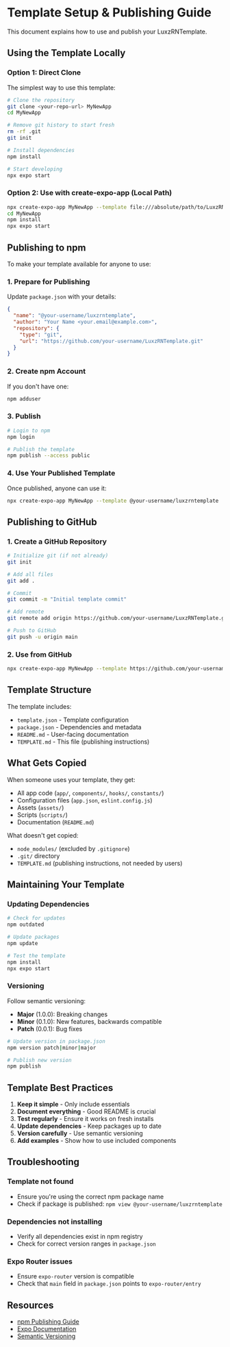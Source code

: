# Template Setup & Publishing Guide

This document explains how to use and publish your LuxzRNTemplate.

## Using the Template Locally

### Option 1: Direct Clone
The simplest way to use this template:

```bash
# Clone the repository
git clone <your-repo-url> MyNewApp
cd MyNewApp

# Remove git history to start fresh
rm -rf .git
git init

# Install dependencies
npm install

# Start developing
npx expo start
```

### Option 2: Use with create-expo-app (Local Path)
```bash
npx create-expo-app MyNewApp --template file:///absolute/path/to/LuxzRNTemplate
cd MyNewApp
npm install
npx expo start
```

## Publishing to npm

To make your template available for anyone to use:

### 1. Prepare for Publishing

Update `package.json` with your details:
```json
{
  "name": "@your-username/luxzrntemplate",
  "author": "Your Name <your.email@example.com>",
  "repository": {
    "type": "git",
    "url": "https://github.com/your-username/LuxzRNTemplate.git"
  }
}
```

### 2. Create npm Account
If you don't have one:
```bash
npm adduser
```

### 3. Publish
```bash
# Login to npm
npm login

# Publish the template
npm publish --access public
```

### 4. Use Your Published Template
Once published, anyone can use it:
```bash
npx create-expo-app MyNewApp --template @your-username/luxzrntemplate
```

## Publishing to GitHub

### 1. Create a GitHub Repository
```bash
# Initialize git (if not already)
git init

# Add all files
git add .

# Commit
git commit -m "Initial template commit"

# Add remote
git remote add origin https://github.com/your-username/LuxzRNTemplate.git

# Push to GitHub
git push -u origin main
```

### 2. Use from GitHub
```bash
npx create-expo-app MyNewApp --template https://github.com/your-username/LuxzRNTemplate
```

## Template Structure

The template includes:
- `template.json` - Template configuration
- `package.json` - Dependencies and metadata
- `README.md` - User-facing documentation
- `TEMPLATE.md` - This file (publishing instructions)

## What Gets Copied

When someone uses your template, they get:
- All app code (`app/`, `components/`, `hooks/`, `constants/`)
- Configuration files (`app.json`, `eslint.config.js`)
- Assets (`assets/`)
- Scripts (`scripts/`)
- Documentation (`README.md`)

What doesn't get copied:
- `node_modules/` (excluded by `.gitignore`)
- `.git/` directory
- `TEMPLATE.md` (publishing instructions, not needed by users)

## Maintaining Your Template

### Updating Dependencies
```bash
# Check for updates
npm outdated

# Update packages
npm update

# Test the template
npm install
npx expo start
```

### Versioning
Follow semantic versioning:
- **Major** (1.0.0): Breaking changes
- **Minor** (0.1.0): New features, backwards compatible
- **Patch** (0.0.1): Bug fixes

```bash
# Update version in package.json
npm version patch|minor|major

# Publish new version
npm publish
```

## Template Best Practices

1. **Keep it simple** - Only include essentials
2. **Document everything** - Good README is crucial
3. **Test regularly** - Ensure it works on fresh installs
4. **Update dependencies** - Keep packages up to date
5. **Version carefully** - Use semantic versioning
6. **Add examples** - Show how to use included components

## Troubleshooting

### Template not found
- Ensure you're using the correct npm package name
- Check if package is published: `npm view @your-username/luxzrntemplate`

### Dependencies not installing
- Verify all dependencies exist in npm registry
- Check for correct version ranges in `package.json`

### Expo Router issues
- Ensure `expo-router` version is compatible
- Check that `main` field in `package.json` points to `expo-router/entry`

## Resources

- [npm Publishing Guide](https://docs.npmjs.com/cli/v9/commands/npm-publish)
- [Expo Documentation](https://docs.expo.dev/)
- [Semantic Versioning](https://semver.org/)
